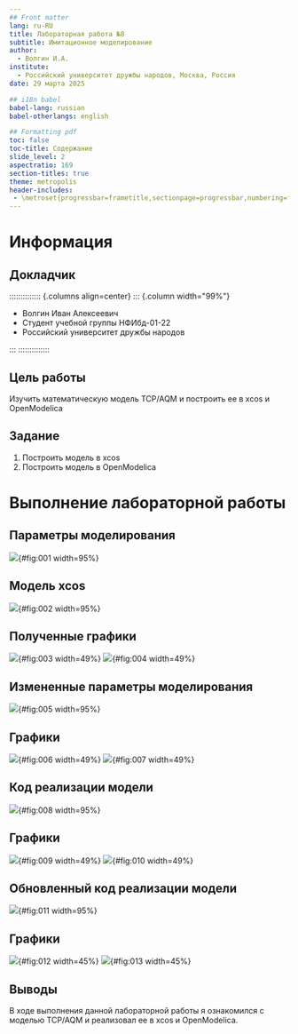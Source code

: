 ```yaml
---
## Front matter
lang: ru-RU
title: Лабораторная работа №8
subtitle: Имитационное моделирование
author:
  - Волгин И.А.
institute:
  - Российский университет дружбы народов, Москва, Россия
date: 29 марта 2025

## i18n babel
babel-lang: russian
babel-otherlangs: english

## Formatting pdf
toc: false
toc-title: Содержание
slide_level: 2
aspectratio: 169
section-titles: true
theme: metropolis
header-includes:
 - \metroset{progressbar=frametitle,sectionpage=progressbar,numbering=fraction}
---
```


# Информация

## Докладчик

:::::::::::::: {.columns align=center}
::: {.column width="99%"}

  * Волгин Иван Алексеевич
  * Студент учебной группы НФИбд-01-22
  * Российский университет дружбы народов

:::
::::::::::::::

## Цель работы

Изучить математическую модель TCP/AQM и построить ее в xcos и OpenModelica

## Задание

1. Построить модель в xcos
2. Построить модель в OpenModelica

# Выполнение лабораторной работы

## Параметры моделирования 

![](image/1.png){#fig:001 width=95%}

## Модель xcos 

![](image/2.png){#fig:002 width=95%}

## Полученные графики 

![](image/3.png){#fig:003 width=49%}
![](image/4.png){#fig:004 width=49%}

## Измененные параметры моделирования 

![](image/5.png){#fig:005 width=95%}

## Графики

![](image/6.png){#fig:006 width=49%}
![](image/7.png){#fig:007 width=49%}

## Код реализации модели

![](image/8.png){#fig:008 width=95%}

## Графики

![](image/9.png){#fig:009 width=49%}
![](image/10.png){#fig:010 width=49%}

## Обновленный код реализации модели 

![](image/11.png){#fig:011 width=95%}

## Графики 

![](image/12.png){#fig:012 width=45%}
![](image/13.png){#fig:013 width=45%}

## Выводы

В ходе выполнения данной лабораторной работы я ознакомился с моделью TCP/AQM и реализовал ее в xcos и OpenModelica.



